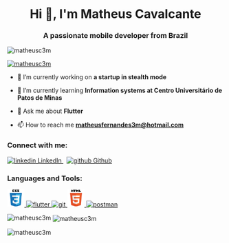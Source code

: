<h1 align="center">Hi 👋, I'm Matheus Cavalcante</h1>
<h3 align="center">A passionate mobile developer from Brazil</h3>

<p align="left"> <img src="https://komarev.com/ghpvc/?username=matheusc3m&label=Profile%20views&color=0e75b6&style=flat" alt="matheusc3m" /> </p>

<p align="left"> <a href="https://github.com/ryo-ma/github-profile-trophy"><img src="https://github-profile-trophy.vercel.app/?username=matheusc3m" alt="matheusc3m" /></a> </p>

- 🔭 I’m currently working on **a startup in stealth mode**

- 🌱 I’m currently learning **Information systems at Centro Universitário de Patos de Minas**

- 💬 Ask me about **Flutter**

- 📫 How to reach me **matheusfernandes3m@hotmail.com**

<h3 align="left">Connect with me:</h3>
<p align="left">
<p>
  <a href="https://www.linkedin.com/[removed]" rel="nofollow noreferrer">
    <img src="https://i.stack.imgur.com/gVE0j.png" alt="linkedin"> LinkedIn
  </a> &nbsp; 
  <a href="https://linkedin.com/in/matheus3m" rel="nofollow noreferrer">
    <img src="https://i.stack.imgur.com/tskMh.png" alt="github"> Github
  </a>
</p>

<h3 align="left">Languages and Tools:</h3>
<p align="left"> <a href="https://www.w3schools.com/css/" target="_blank"> <img src="https://raw.githubusercontent.com/devicons/devicon/master/icons/css3/css3-original-wordmark.svg" alt="css3" width="40" height="40"/> </a> <a href="https://flutter.dev" target="_blank"> <img src="https://www.vectorlogo.zone/logos/flutterio/flutterio-icon.svg" alt="flutter" width="40" height="40"/> </a> <a href="https://git-scm.com/" target="_blank"> <img src="https://www.vectorlogo.zone/logos/git-scm/git-scm-icon.svg" alt="git" width="40" height="40"/> </a> <a href="https://www.w3.org/html/" target="_blank"> <img src="https://raw.githubusercontent.com/devicons/devicon/master/icons/html5/html5-original-wordmark.svg" alt="html5" width="40" height="40"/> </a> <a href="https://postman.com" target="_blank"> <img src="https://www.vectorlogo.zone/logos/getpostman/getpostman-icon.svg" alt="postman" width="40" height="40"/> </a> </p>

<p><img align="left" src="https://github-readme-stats.vercel.app/api/top-langs?username=matheusc3m&show_icons=true&locale=en&layout=compact" alt="matheusc3m" /></p>

<p>&nbsp;<img align="center" src="https://github-readme-stats.vercel.app/api?username=matheusc3m&show_icons=true&locale=en" alt="matheusc3m" /></p>

<p><img align="center" src="https://github-readme-streak-stats.herokuapp.com/?user=matheusc3m&" alt="matheusc3m" /></p>
